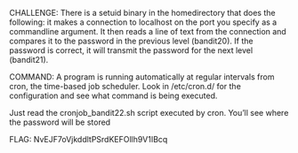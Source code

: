 CHALLENGE: There is a setuid binary in the homedirectory that does the following: it makes a connection to localhost on the port you specify as a commandline argument. It then reads a line of text from the connection and compares it to the password in the previous level (bandit20). If the password is correct, it will transmit the password for the next level (bandit21).

COMMAND: 
A program is running automatically at regular intervals from cron, the time-based job scheduler. Look in /etc/cron.d/ for the configuration and see what command is being executed.

Just read the cronjob_bandit22.sh script executed by cron. You’ll see where the password will be stored

FLAG: NvEJF7oVjkddltPSrdKEFOllh9V1IBcq
